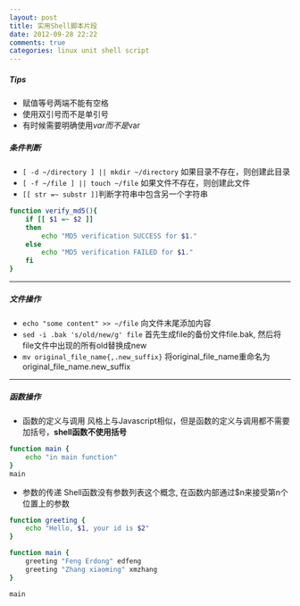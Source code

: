 ```yaml
---
layout: post
title: 实用Shell脚本片段
date: 2012-09-28 22:22
comments: true
categories: linux unit shell script
---
```

##### Tips
* 赋值等号两端不能有空格
* 使用双引号而不是单引号
* 有时候需要明确使用${var}而不是$var

##### 条件判断
* `[ -d ~/directory ] || mkdir ~/directory` 如果目录不存在，则创建此目录
* `[ -f ~/file ] || touch ~/file` 如果文件不存在，则创建此文件
* `[[ str =~ substr ]]`判断字符串中包含另一个字符串
```bash
function verify_md5(){
    if [[ $1 =~ $2 ]]
    then
        echo "MD5 verification SUCCESS for $1."
    else
        echo "MD5 verification FAILED for $1."
    fi
}
```

***

##### 文件操作 
* `echo "some content" >> ~/file` 向文件末尾添加内容
* `sed -i .bak 's/old/new/g' file` 首先生成file的备份文件file.bak, 然后将file文件中出现的所有old替换成new
* `mv original_file_name{,.new_suffix}` 将original_file_name重命名为original_file_name.new_suffix

***

##### 函数操作
* 函数的定义与调用
风格上与Javascript相似，但是函数的定义与调用都不需要加括号，**shell函数不使用括号** 
```bash
function main {
    echo "in main function"
}
main
```

* 参数的传递
Shell函数没有参数列表这个概念, 在函数内部通过$n来接受第n个位置上的参数
```bash
function greeting {
    echo "Hello, $1, your id is $2" 
}

function main {
    greeting "Feng Erdong" edfeng
    greeting "Zhang xiaoming" xmzhang
}

main

```
